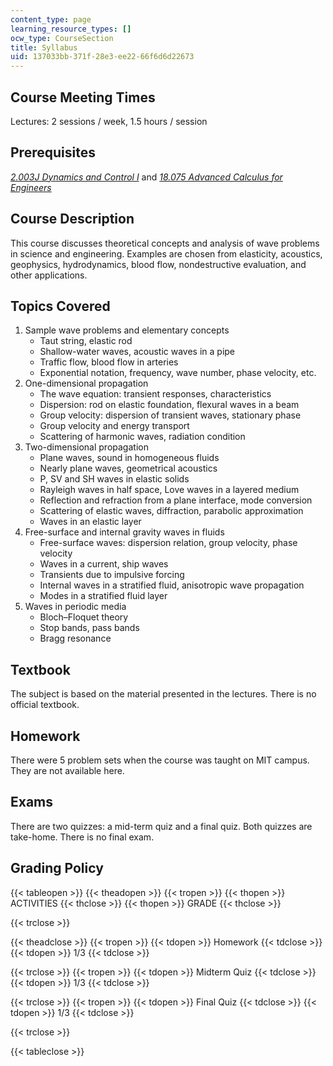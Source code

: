 ```yaml
---
content_type: page
learning_resource_types: []
ocw_type: CourseSection
title: Syllabus
uid: 137033bb-371f-28e3-ee22-66f6d6d22673
---
```


Course Meeting Times
--------------------

Lectures: 2 sessions / week, 1.5 hours / session

Prerequisites
-------------

_[2.003J Dynamics and Control I](/courses/2-003j-dynamics-and-control-i-fall-2007/)_ and _[18.075 Advanced Calculus for Engineers](/courses/18-075-advanced-calculus-for-engineers-fall-2004/)_

Course Description
------------------

This course discusses theoretical concepts and analysis of wave problems in science and engineering. Examples are chosen from elasticity, acoustics, geophysics, hydrodynamics, blood flow, nondestructive evaluation, and other applications.

Topics Covered
--------------

1.  Sample wave problems and elementary concepts
    *   Taut string, elastic rod
    *   Shallow-water waves, acoustic waves in a pipe
    *   Traffic flow, blood flow in arteries
    *   Exponential notation, frequency, wave number, phase velocity, etc.
2.  One-dimensional propagation
    *   The wave equation: transient responses, characteristics
    *   Dispersion: rod on elastic foundation, flexural waves in a beam
    *   Group velocity: dispersion of transient waves, stationary phase
    *   Group velocity and energy transport
    *   Scattering of harmonic waves, radiation condition
3.  Two-dimensional propagation
    *   Plane waves, sound in homogeneous fluids
    *   Nearly plane waves, geometrical acoustics
    *   P, SV and SH waves in elastic solids
    *   Rayleigh waves in half space, Love waves in a layered medium
    *   Reflection and refraction from a plane interface, mode conversion
    *   Scattering of elastic waves, diffraction, parabolic approximation
    *   Waves in an elastic layer
4.  Free-surface and internal gravity waves in fluids
    *   Free-surface waves: dispersion relation, group velocity, phase velocity
    *   Waves in a current, ship waves
    *   Transients due to impulsive forcing
    *   Internal waves in a stratified fluid, anisotropic wave propagation
    *   Modes in a stratified fluid layer
5.  Waves in periodic media
    *   Bloch–Floquet theory
    *   Stop bands, pass bands
    *   Bragg resonance

Textbook
--------

The subject is based on the material presented in the lectures. There is no official textbook.

Homework
--------

There were 5 problem sets when the course was taught on MIT campus. They are not available here.

Exams
-----

There are two quizzes: a mid-term quiz and a final quiz. Both quizzes are take-home. There is no final exam.

Grading Policy
--------------

{{< tableopen >}}
{{< theadopen >}}
{{< tropen >}}
{{< thopen >}}
ACTIVITIES
{{< thclose >}}
{{< thopen >}}
GRADE
{{< thclose >}}

{{< trclose >}}

{{< theadclose >}}
{{< tropen >}}
{{< tdopen >}}
Homework
{{< tdclose >}}
{{< tdopen >}}
1/3
{{< tdclose >}}

{{< trclose >}}
{{< tropen >}}
{{< tdopen >}}
Midterm Quiz
{{< tdclose >}}
{{< tdopen >}}
1/3
{{< tdclose >}}

{{< trclose >}}
{{< tropen >}}
{{< tdopen >}}
Final Quiz
{{< tdclose >}}
{{< tdopen >}}
1/3
{{< tdclose >}}

{{< trclose >}}

{{< tableclose >}}